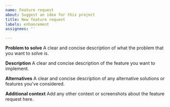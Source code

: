 ```yaml
---
name: Feature request
about: Suggest an idea for this project
title: New feature request
labels: enhancement
assignees: ''

---
```


**Problem to solve**
A clear and concise description of what the problem that you want to solve is.

**Description**
A clear and concise description of the feature you want to implement.

**Alternatives**
A clear and concise description of any alternative solutions or features you've considered.

**Additional context**
Add any other context or screenshots about the feature request here.
